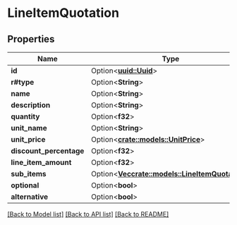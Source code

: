 # LineItemQuotation

## Properties

Name | Type | Description | Notes
------------ | ------------- | ------------- | -------------
**id** | Option<[**uuid::Uuid**](uuid::Uuid.md)> |  | [optional]
**r#type** | Option<**String**> |  | [optional]
**name** | Option<**String**> |  | [optional]
**description** | Option<**String**> |  | [optional]
**quantity** | Option<**f32**> |  | [optional]
**unit_name** | Option<**String**> |  | [optional]
**unit_price** | Option<[**crate::models::UnitPrice**](UnitPrice.md)> |  | [optional]
**discount_percentage** | Option<**f32**> |  | [optional]
**line_item_amount** | Option<**f32**> |  | [optional]
**sub_items** | Option<[**Vec<crate::models::LineItemQuotation>**](LineItemQuotation.md)> |  | [optional]
**optional** | Option<**bool**> |  | [optional]
**alternative** | Option<**bool**> |  | [optional]

[[Back to Model list]](../README.md#documentation-for-models) [[Back to API list]](../README.md#documentation-for-api-endpoints) [[Back to README]](../README.md)



